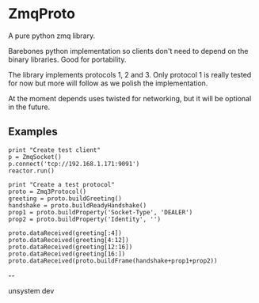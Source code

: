 ZmqProto
================================

A pure python zmq library.

Barebones python implementation so clients don't need to depend on the binary libraries. Good for portability.

The library implements protocols 1, 2 and 3. Only protocol 1 is really tested for now but more will follow as we polish the implementation.

At the moment depends uses twisted for networking, but it will be optional in the future.

Examples
-------------------------

    print "Create test client"
    p = ZmqSocket()
    p.connect('tcp://192.168.1.171:9091')
    reactor.run()
   
    print "Create a test protocol"
    proto = Zmq3Protocol()
    greeting = proto.buildGreeting()
    handshake = proto.buildReadyHandshake()
    prop1 = proto.buildProperty('Socket-Type', 'DEALER')
    prop2 = proto.buildProperty('Identity', '')

    proto.dataReceived(greeting[:4])
    proto.dataReceived(greeting[4:12])
    proto.dataReceived(greeting[12:16])
    proto.dataReceived(greeting[16:])
    proto.dataReceived(proto.buildFrame(handshake+prop1+prop2))

--

unsystem dev

